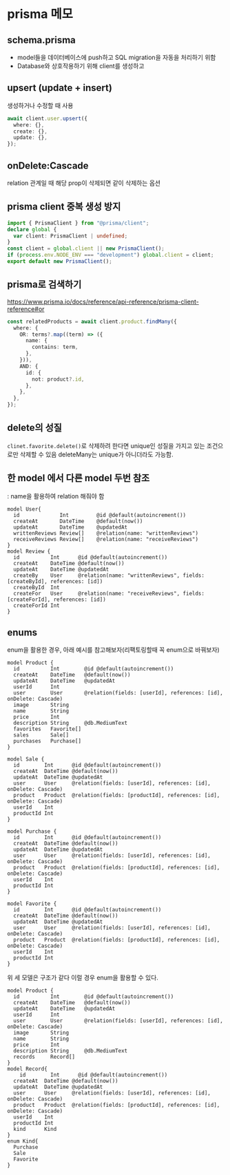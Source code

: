 # prisma 메모

## schema.prisma

- model들을 데이터베이스에 push하고 SQL migration을 자동을 처리하기 위함
- Database와 상호작용하기 위해 client를 생성하고

## upsert (update + insert)

생성하거나 수정할 때 사용

```ts
await client.user.upsert({
  where: {},
  create: {},
  update: {},
});
```

## onDelete:Cascade

relation 관계일 때 해당 prop이 삭제되면 같이 삭제하는 옵션

## prisma client 중복 생성 방지

```ts
import { PrismaClient } from "@prisma/client";
declare global {
  var client: PrismaClient | undefined;
}
const client = global.client || new PrismaClient();
if (process.env.NODE_ENV === "development") global.client = client;
export default new PrismaClient();
```

## prisma로 검색하기

https://www.prisma.io/docs/reference/api-reference/prisma-client-reference#or

```ts
const relatedProducts = await client.product.findMany({
  where: {
    OR: terms?.map((term) => ({
      name: {
        contains: term,
      },
    })),
    AND: {
      id: {
        not: product?.id,
      },
    },
  },
});
```

## delete의 성질

`clinet.favorite.delete()`로 삭제하려 한다면 unique인 성질을 가지고 있는 조건으로만 삭제할 수 있음
deleteMany는 unique가 아니더라도 가능함.

## 한 model 에서 다른 model 두번 참조

: name을 활용하여 relation 해줘야 함

```prisma
model User{
  id             Int         @id @default(autoincrement())
  createAt       DateTime    @default(now())
  updateAt       DateTime    @updatedAt
  writtenReviews Review[]    @relation(name: "writtenReviews")
  receiveReviews Review[]    @relation(name: "receiveReviews")
}
model Review {
  id          Int      @id @default(autoincrement())
  createAt    DateTime @default(now())
  updateAt    DateTime @updatedAt
  createBy    User     @relation(name: "writtenReviews", fields: [createById], references: [id])
  createById  Int
  createFor   User     @relation(name: "receiveReviews", fields: [createForId], references: [id])
  createForId Int
}
```

## enums

enum을 활용한 경우, 아래 예시를 참고해보자(리팩토링할때 꼭 enum으로 바꿔보자)

```prisma
model Product {
  id          Int        @id @default(autoincrement())
  createAt    DateTime   @default(now())
  updateAt    DateTime   @updatedAt
  userId      Int
  user        User       @relation(fields: [userId], references: [id], onDelete: Cascade)
  image       String
  name        String
  price       Int
  description String     @db.MediumText
  favorites   Favorite[]
  sales       Sale[]
  purchases   Purchase[]
}

model Sale {
  id        Int      @id @default(autoincrement())
  createAt  DateTime @default(now())
  updateAt  DateTime @updatedAt
  user      User     @relation(fields: [userId], references: [id], onDelete: Cascade)
  product   Product  @relation(fields: [productId], references: [id], onDelete: Cascade)
  userId    Int
  productId Int
}

model Purchase {
  id        Int      @id @default(autoincrement())
  createAt  DateTime @default(now())
  updateAt  DateTime @updatedAt
  user      User     @relation(fields: [userId], references: [id], onDelete: Cascade)
  product   Product  @relation(fields: [productId], references: [id], onDelete: Cascade)
  userId    Int
  productId Int
}

model Favorite {
  id        Int      @id @default(autoincrement())
  createAt  DateTime @default(now())
  updateAt  DateTime @updatedAt
  user      User     @relation(fields: [userId], references: [id], onDelete: Cascade)
  product   Product  @relation(fields: [productId], references: [id], onDelete: Cascade)
  userId    Int
  productId Int
}
```

위 세 모델은 구조가 같다 이럴 경우 enum을 활용할 수 있다.

```prisma
model Product {
  id          Int        @id @default(autoincrement())
  createAt    DateTime   @default(now())
  updateAt    DateTime   @updatedAt
  userId      Int
  user        User       @relation(fields: [userId], references: [id], onDelete: Cascade)
  image       String
  name        String
  price       Int
  description String     @db.MediumText
  records     Record[]
}
model Record{
    id        Int      @id @default(autoincrement())
  createAt  DateTime @default(now())
  updateAt  DateTime @updatedAt
  user      User     @relation(fields: [userId], references: [id], onDelete: Cascade)
  product   Product  @relation(fields: [productId], references: [id], onDelete: Cascade)
  userId    Int
  productId Int
  kind      Kind
}
enum Kind{
  Purchase
  Sale
  Favorite
}
```
